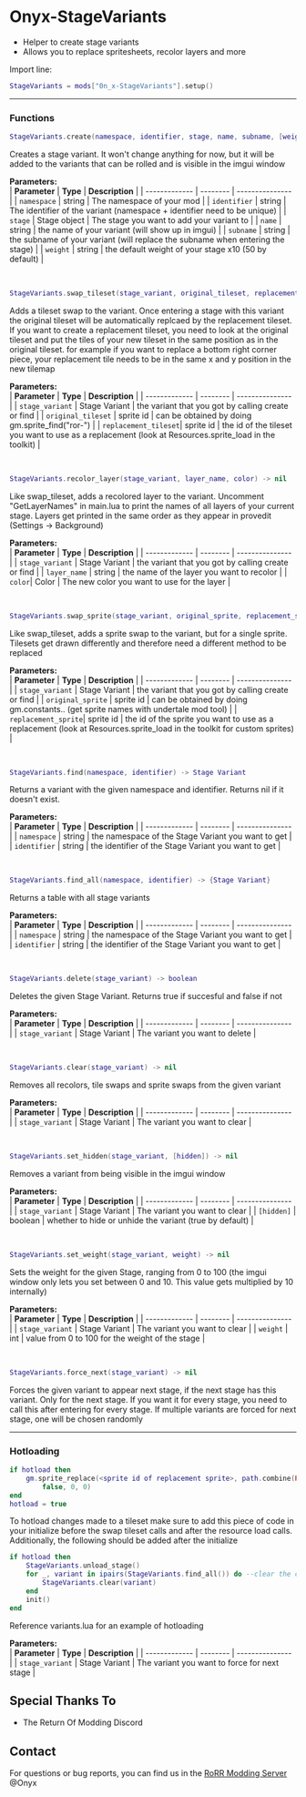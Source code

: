 # Onyx-StageVariants
- Helper to create stage variants
- Allows you to replace spritesheets, recolor layers and more

Import line:  
```lua
StageVariants = mods["0n_x-StageVariants"].setup()
```
---

### Functions
```lua
StageVariants.create(namespace, identifier, stage, name, subname, [weight]) -> Stage Variant
```

Creates a stage variant. It won't change anything for now, but it will be added to the variants that can be rolled and is visible in the imgui window

**Parameters:**  
| **Parameter** | **Type** | **Description** |
| ------------- | -------- | --------------- |
| `namespace`   | string  | The namespace of your mod |
| `identifier`  | string  | The identifier of the variant (namespace + identifier need to be unique) |
| `stage`       | Stage object  | The stage you want to add your variant to |
| `name`        | string  | the name of your variant (will show up in imgui) |
| `subname`     | string  | the subname of your variant (will replace the subname when entering the stage) |
| `weight`      | string  | the default weight of your stage x10 (50 by default) |

<br>

```lua
StageVariants.swap_tileset(stage_variant, original_tileset, replacement_tileset) -> nil
```

Adds a tileset swap to the variant. Once entering a stage with this variant the original tileset will be automatically replcaed by the replacement tileset.
If you want to create a replacement tileset, you need to look at the original tileset and put the tiles of your new tileset in the same position as in the original tileset. for example if you want to replace a bottom right corner piece, your replacement tile needs to be in the same x and y position in the new tilemap

**Parameters:**  
| **Parameter** | **Type** | **Description** |
| ------------- | -------- | --------------- |
| `stage_variant`      | Stage Variant  | the variant that you got by calling create or find |
| `original_tileset`   | sprite id  | can be obtained by doing gm.sprite_find("ror-<name of tileset you want to replace>") |
| `replacement_tileset`| sprite id  | the id of the tileset you want to use as a replacement (look at Resources.sprite_load in the toolkit) |

<br>

```lua
StageVariants.recolor_layer(stage_variant, layer_name, color) -> nil
```

Like swap_tileset, adds a recolored layer to the variant. Uncomment "GetLayerNames" in main.lua to print the names of all layers of your current stage. Layers get printed in the same order as they appear in provedit (Settings -> Background)

**Parameters:**  
| **Parameter** | **Type** | **Description** |
| ------------- | -------- | --------------- |
| `stage_variant`      | Stage Variant  | the variant that you got by calling create or find |
| `layer_name`   | string  | the name of the layer you want to recolor |
| `color`| Color  | The new color you want to use for the layer |

<br>

```lua
StageVariants.swap_sprite(stage_variant, original_sprite, replacement_sprite) -> nil
```

Like swap_tileset, adds a sprite swap to the variant, but for a single sprite. Tilesets get drawn differently and therefore need a different method to be replaced

**Parameters:**  
| **Parameter** | **Type** | **Description** |
| ------------- | -------- | --------------- |
| `stage_variant`      | Stage Variant  | the variant that you got by calling create or find |
| `original_sprite`   | sprite id  | can be obtained by doing gm.constants.<sprite name>. (get sprite names with undertale mod tool) |
| `replacement_sprite`| sprite id  | the id of the sprite you want to use as a replacement (look at Resources.sprite_load in the toolkit for custom sprites) |

<br>

```lua
StageVariants.find(namespace, identifier) -> Stage Variant
```
Returns a variant with the given namespace and identifier. Returns nil if it doesn't exist.

**Parameters:**  
| **Parameter** | **Type** | **Description** |
| ------------- | -------- | --------------- |
| `namespace`      | string  | the namespace of the Stage Variant you want to get |
| `identifier`   | string  | the identifier of the Stage Variant you want to get |

<br>

```lua
StageVariants.find_all(namespace, identifier) -> {Stage Variant}
```

Returns a table with all stage variants

**Parameters:**  
| **Parameter** | **Type** | **Description** |
| ------------- | -------- | --------------- |
| `namespace`      | string  | the namespace of the Stage Variant you want to get |
| `identifier`   | string  | the identifier of the Stage Variant you want to get |

<br>

```lua
StageVariants.delete(stage_variant) -> boolean
```

Deletes the given Stage Variant. Returns true if succesful and false if not

**Parameters:**  
| **Parameter** | **Type** | **Description** |
| ------------- | -------- | --------------- |
| `stage_variant`      | Stage Variant  | The variant you want to delete |

<br>

```lua
StageVariants.clear(stage_variant) -> nil
```

Removes all recolors, tile swaps and sprite swaps from the given variant

**Parameters:**  
| **Parameter** | **Type** | **Description** |
| ------------- | -------- | --------------- |
| `stage_variant`      | Stage Variant  | The variant you want to clear |

<br>

```lua
StageVariants.set_hidden(stage_variant, [hidden]) -> nil
```

Removes a variant from being visible in the imgui window

**Parameters:**  
| **Parameter** | **Type** | **Description** |
| ------------- | -------- | --------------- |
| `stage_variant`      | Stage Variant  | The variant you want to clear |
| `[hidden]`      | boolean  | whether to hide or unhide the variant (true by default) |

<br>

```lua
StageVariants.set_weight(stage_variant, weight) -> nil
```

Sets the weight for the given Stage, ranging from 0 to 100 (the imgui window only lets you set between 0 and 10. This value gets multiplied by 10 internally)

**Parameters:**  
| **Parameter** | **Type** | **Description** |
| ------------- | -------- | --------------- |
| `stage_variant`      | Stage Variant  | The variant you want to clear |
| `weight`      | int  | value from 0 to 100 for the weight of the stage |

<br>

```lua
StageVariants.force_next(stage_variant) -> nil
```

Forces the given variant to appear next stage, if the next stage has this variant. Only for the next stage. If you want it for every stage, you need to call this after entering for every stage. If multiple variants are forced for next stage, one will be chosen randomly

---

### Hotloading

```lua
if hotload then
    gm.sprite_replace(<sprite id of replacement sprite>, path.combine(PATH .. <same path used to originally load sprite>, "<sprite name>.png"), 1, false,
        false, 0, 0)
end
hotload = true
```

To hotload changes made to a tileset make sure to add this piece of code in your initialize before the swap tileset calls and after the resource load calls. Additionally, the following should be added after the initialize

```lua
if hotload then
    StageVariants.unload_stage()
    for _, variant in ipairs(StageVariants.find_all()) do --clear the content of all stagevariants, so there won't be duplicates when init gets run again
        StageVariants.clear(variant)
    end
    init()
end
```

Reference variants.lua for an example of hotloading

**Parameters:**  
| **Parameter** | **Type** | **Description** |
| ------------- | -------- | --------------- |
| `stage_variant`      | Stage Variant  | The variant you want to force for next stage |

## Special Thanks To
* The Return Of Modding Discord

## Contact
For questions or bug reports, you can find us in the [RoRR Modding Server](https://discord.gg/VjS57cszMq) @Onyx
